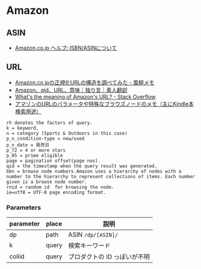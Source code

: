 # Amazon

## ASIN

- [Amazon.co.jp ヘルプ: ISBN/ASINについて](https://www.amazon.co.jp/gp/help/customer/display.html?nodeId=201889580)

## URL

- [Amazon.co.jpの正規化URLの構造を調べてみた - 風柳メモ](https://memo.furyutei.work/entry/20141018/1413593100)
- [Amazon、qid、URL、意味｜独り言｜素人翻訳](http://goutou.mamagoto.com/%E7%8B%AC%E3%82%8A%E8%A8%80/amazon%E3%80%81qid%E3%80%81url%E3%80%81%E6%84%8F%E5%91%B3)
- [What's the meaning of Amazon's URL? - Stack Overflow](https://stackoverflow.com/questions/20610070/whats-the-meaning-of-amazons-url/40978204)
- [アマゾンのURLのパラメータや特殊なブラウズノードのメモ（主にKindle本検索用途）](https://chalow.net/2020-05-06-1.html)
```
rh denotes the factors of query.
k = keyword,
n = category (Sports & Outdoors in this case)
p_n_condition-type = new/used
p_n_date = 発売日
p_72 = 4 or more stars
p_85 = prime eligible
page = pagination offset(page nos).
qid = the timestamp when the query result was generated.
bbn = browse node numbers.Amazon uses a hierarchy of nodes with a number to the hierarchy to represent collections of items. Each number given is a browse node number.
rnid = random id  for browsing the node.
ie=utf8 = UTF-8 page encoding format.
```

### Parameters

|parameter|place|説明|
|---|---|---|
|dp|path|ASIN `/dp/[ASIN]/`|
|k|query|検索キーワード|
|coliid|query|プロダクトの ID っぽいが不明|
